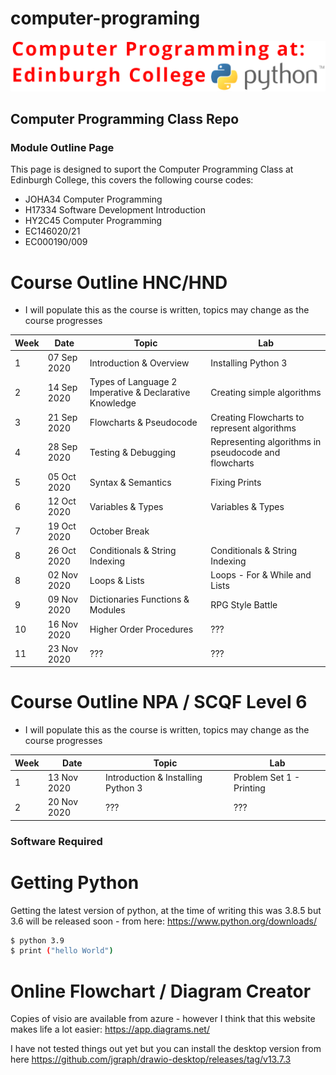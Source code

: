 # computer-programing
![Screenshot](ec_py.png)
## Computer Programming Class Repo

### Module Outline Page

This page is designed to suport the Computer Programming Class at Edinburgh College, this covers the following course codes:

  - JOHA34 Computer Programming
  - H17334 Software Development Introduction
  - HY2C45 Computer Programming
  - EC146020/21
  - EC000190/009

# Course Outline HNC/HND

  - I will populate this as the course is written, topics may change as the course progresses

| Week | Date | Topic | Lab |
| ------ | ------ | ------ | ------ |
| 1 |07 Sep 2020 | Introduction & Overview | Installing Python 3 |
| 2 |14 Sep 2020 | Types of Language 2 Imperative & Declarative Knowledge | Creating simple algorithms | 
| 3 |21 Sep 2020 | Flowcharts & Pseudocode | Creating Flowcharts to represent algorithms |
| 4 |28 Sep 2020 | Testing & Debugging | Representing algorithms in pseudocode and flowcharts |
| 5 |05 Oct 2020 | Syntax & Semantics | Fixing Prints |
| 6 |12 Oct 2020 | Variables & Types | Variables & Types |
| 7 |19 Oct 2020 | October Break | |
| 8 |26 Oct 2020 | Conditionals & String Indexing | Conditionals & String Indexing |
| 8 |02 Nov 2020 | Loops & Lists | Loops - For & While and Lists |
| 9 |09 Nov 2020 | Dictionaries Functions & Modules | RPG Style Battle |
| 10 |16 Nov 2020 | Higher Order Procedures | ??? |
| 11 |23 Nov 2020 | ??? | ??? |

# Course Outline NPA / SCQF Level 6

  - I will populate this as the course is written, topics may change as the course progresses

| Week | Date | Topic | Lab |
| ------ | ------ | ------ | ------ |
| 1 |13 Nov 2020 | Introduction & Installing Python 3 | Problem Set 1 - Printing |
| 2 |20 Nov 2020 | ??? | ??? | 

### Software Required

# Getting Python
Getting the latest version of python, at the time of writing this was 3.8.5 but 3.6 will be released soon - from here: https://www.python.org/downloads/

```sh
$ python 3.9
$ print ("hello World")
```
# Online Flowchart / Diagram Creator
Copies of visio are available from azure - however I think that this website makes life a lot easier: https://app.diagrams.net/
 
 I have not tested things out yet but you can install the desktop version from here https://github.com/jgraph/drawio-desktop/releases/tag/v13.7.3

